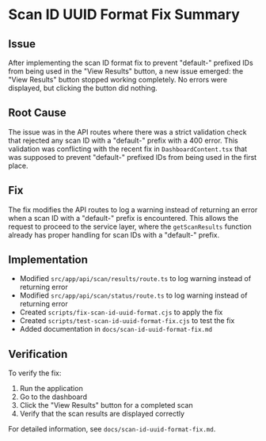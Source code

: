 # Scan ID UUID Format Fix Summary

## Issue
After implementing the scan ID format fix to prevent "default-" prefixed IDs from being used in the "View Results" button, a new issue emerged: the "View Results" button stopped working completely. No errors were displayed, but clicking the button did nothing.

## Root Cause
The issue was in the API routes where there was a strict validation check that rejected any scan ID with a "default-" prefix with a 400 error. This validation was conflicting with the recent fix in `DashboardContent.tsx` that was supposed to prevent "default-" prefixed IDs from being used in the first place.

## Fix
The fix modifies the API routes to log a warning instead of returning an error when a scan ID with a "default-" prefix is encountered. This allows the request to proceed to the service layer, where the `getScanResults` function already has proper handling for scan IDs with a "default-" prefix.

## Implementation
- Modified `src/app/api/scan/results/route.ts` to log warning instead of returning error
- Modified `src/app/api/scan/status/route.ts` to log warning instead of returning error
- Created `scripts/fix-scan-id-uuid-format.cjs` to apply the fix
- Created `scripts/test-scan-id-uuid-format-fix.cjs` to test the fix
- Added documentation in `docs/scan-id-uuid-format-fix.md`

## Verification
To verify the fix:
1. Run the application
2. Go to the dashboard
3. Click the "View Results" button for a completed scan
4. Verify that the scan results are displayed correctly

For detailed information, see `docs/scan-id-uuid-format-fix.md`.